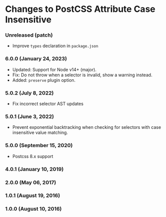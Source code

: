 # Changes to PostCSS Attribute Case Insensitive

### Unreleased (patch)

- Improve `types` declaration in `package.json`

### 6.0.0 (January 24, 2023)

- Updated: Support for Node v14+ (major).
- Fix: Do not throw when a selector is invalid, show a warning instead.
- Added: `preserve` plugin option.

### 5.0.2 (July 8, 2022)

- Fix incorrect selector AST updates

### 5.0.1 (June 3, 2022)

- Prevent exponential backtracking when checking for selectors with case insensitive value matching.

### 5.0.0 (September 15, 2020)

- Postcss 8.x support

### 4.0.1 (January 10, 2019)

### 2.0.0 (May 06, 2017)

### 1.0.1 (August 19, 2016)

### 1.0.0 (August 10, 2016)
